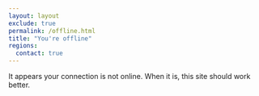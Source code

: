 ```yaml
---
layout: layout
exclude: true
permalink: /offline.html
title: "You're offline"
regions:
  contact: true
---
```


It appears your connection is not online. When it is, this site should work better.
